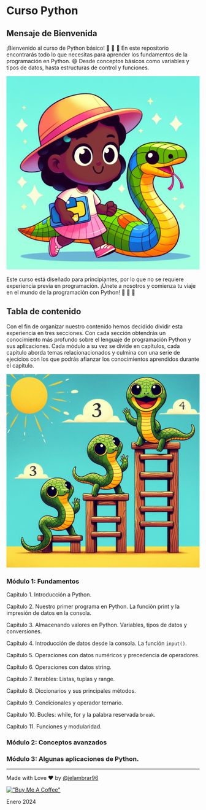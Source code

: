 # Curso Python

## Mensaje de Bienvenida

¡Bienvenido al curso de Python básico! 🐍 🐍 🐍 En este repositorio encontrarás todo lo que necesitas para aprender los fundamentos de la programación en Python. 😄 Desde conceptos básicos como variables y tipos de datos, hasta estructuras de control y funciones. 

![](/media/image1.jpeg "python logo")

Este curso está diseñado para principiantes, por lo que no se requiere experiencia previa en programación. ¡Únete a nosotros y comienza tu viaje en el mundo de la programación con Python! 🚀 🚀 🚀



## Tabla de contenido

Con el fin de organizar nuestro contenido hemos decidido dividir esta experiencia en tres secciones. Con cada sección obtendrás un conocimiento más profundo sobre el lenguaje de programación Python y sus aplicaciones. Cada módulo a su vez se divide en capítulos, cada capitulo aborda temas relacionacionados y culmina con una serie de ejecicios con los que podrás afianzar los conocimientos aprendidos durante el capítulo. 

![](/media/image5.jpeg "modules")

### Módulo 1: Fundamentos

Capítulo 1. Introducción a Python.

Capítulo 2. Nuestro primer programa en Python. La función print y la impresión de datos en la consola. 

Capítulo 3. Almacenando valores en Python. Variables, tipos de datos y conversiones. 

Capítulo 4. Introducción de datos desde la consola. La función ```input()```.

Capítulo 5. Operaciones con datos numéricos y precedencia de operadores.

Capítulo 6. Operaciones con datos string.

Capítulo 7. Iterables: Listas, tuplas y range. 

Capítulo 8. Diccionarios y sus principales métodos. 

Capítulo 9. Condicionales y operador ternario.

Capítulo 10. Bucles: while, for y la palabra reservada ```break```.

Capítulo 11. Funciones y modularidad. 

### Módulo 2: Conceptos avanzados


### Módulo 3: Algunas aplicaciones de Python.




____

Made with Love ❤️ by [@jelambrar96](https://github.com/jelambrar96)

[!["Buy Me A Coffee"](https://www.buymeacoffee.com/assets/img/custom_images/orange_img.png)](https://www.buymeacoffee.com/jelambrar1)

Enero 2024